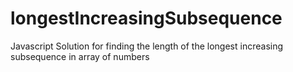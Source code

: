 # longestIncreasingSubsequence
Javascript Solution for finding the length of the longest increasing subsequence in array of numbers
